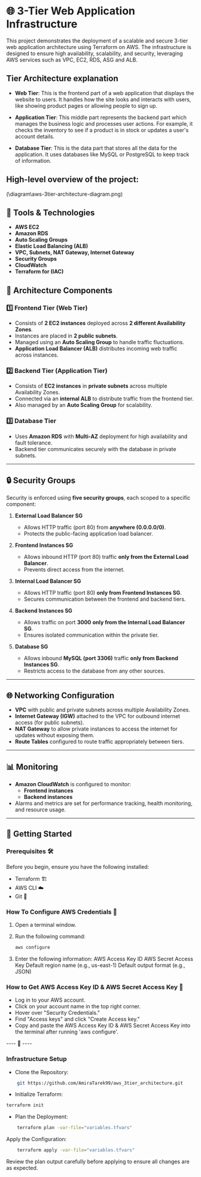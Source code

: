 # 🌐 3-Tier Web Application Infrastructure

This project demonstrates the deployment of a scalable and secure 3-tier web application architecture using Terraform on AWS. The infrastructure is designed to ensure high availability, scalability, and security, leveraging AWS services such as VPC, EC2, RDS, ASG and ALB.


## Tier Architecture explanation

- **Web Tier**: This is the frontend part of a web application that displays the website to users. It handles how the site looks and interacts with users, like showing product pages or allowing people to sign up.

- **Application Tier**: This middle part represents the backend part which manages the business logic and processes user actions. For example, it checks the inventory to see if a product is in stock or updates a user's account details.

- **Database Tier**: This is the data part that stores all the data for the application. It uses databases like MySQL or PostgreSQL to keep track of information.


## High-level overview of the project:
(\diagram\aws-3tier-architecture-diagram.png)


## 🚀 Tools & Technologies 

- **AWS EC2**
- **Amazon RDS**
- **Auto Scaling Groups**
- **Elastic Load Balancing (ALB)**
- **VPC, Subnets, NAT Gateway, Internet Gateway**
- **Security Groups**
- **CloudWatch**
- **Terraform for (IAC)** 

## 🧱 Architecture Components

### 1️⃣ **Frontend Tier (Web Tier)**
- Consists of **2 EC2 instances** deployed across **2 different Availability Zones**.
- Instances are placed in **2 public subnets**.
- Managed using an **Auto Scaling Group** to handle traffic fluctuations.
- **Application Load Balancer (ALB)** distributes incoming web traffic across instances.

### 2️⃣ **Backend Tier (Application Tier)**
- Consists of **EC2 instances** in **private subnets** across multiple Availability Zones.
- Connected via an **internal ALB** to distribute traffic from the frontend tier.
- Also managed by an **Auto Scaling Group** for scalability.

### 3️⃣ **Database Tier**
- Uses **Amazon RDS** with **Multi-AZ** deployment for high availability and fault tolerance.
- Backend tier communicates securely with the database in private subnets.

---

## 🔒 Security Groups

Security is enforced using **five security groups**, each scoped to a specific component:

1. **External Load Balancer SG**
   - Allows HTTP traffic (port 80) from **anywhere (0.0.0.0/0)**.
   - Protects the public-facing application load balancer.

2. **Frontend Instances SG**
   - Allows inbound HTTP (port 80) traffic **only from the External Load Balancer**.
   - Prevents direct access from the internet.

3. **Internal Load Balancer SG**
   - Allows HTTP traffic (port 80) **only from Frontend Instances SG**.
   - Secures communication between the frontend and backend tiers.

4. **Backend Instances SG**
   - Allows traffic on port **3000** **only from the Internal Load Balancer SG**.
   - Ensures isolated communication within the private tier.

5. **Database SG**
   - Allows inbound **MySQL (port 3306)** traffic **only from Backend Instances SG**.
   - Restricts access to the database from any other sources.

---

## 🌐 Networking Configuration

- **VPC** with public and private subnets across multiple Availability Zones.
- **Internet Gateway (IGW)** attached to the VPC for outbound internet access (for public subnets).
- **NAT Gateway** to allow private instances to access the internet for updates without exposing them.
- **Route Tables** configured to route traffic appropriately between tiers.

---

## 📊 Monitoring

- **Amazon CloudWatch** is configured to monitor:
  - **Frontend instances**
  - **Backend instances**
- Alarms and metrics are set for performance tracking, health monitoring, and resource usage.

---
## 🚀 Getting Started

### Prerequisites 🛠️

Before you begin, ensure you have the following installed:

- Terraform 🏗️
- AWS CLI ☁️
- Git 🐙

### How To Configure AWS Credentials 🔑

1. Open a terminal window.
2. Run the following command:

    ```bash
    aws configure
    ```

3. Enter the following information:
    AWS Access Key ID
    AWS Secret Access Key
    Default region name (e.g., us-east-1)
    Default output format (e.g., JSON)

### How to Get AWS Access Key ID & AWS Secret Access Key 🔑

- Log in to your AWS account.
- Click on your account name in the top right corner.
- Hover over "Security Credentials."
- Find "Access keys" and click "Create Access key."
- Copy and paste the AWS Access Key ID & AWS Secret Access Key into the terminal after running 'aws configure'.

---- 🌟 ----

### Infrastructure Setup

- Clone the Repository:

```bash
    git https://github.com/AmiraTarek99/aws_3tier_architecture.git
```

- Initialize Terraform:

```bash
terraform init
```

- Plan the Deployment:

```bash
    terraform plan -var-file="variables.tfvars"
```

Apply the Configuration:

```bash
    terraform apply -var-file="variables.tfvars"
```

Review the plan output carefully before applying to ensure all changes are as expected.




